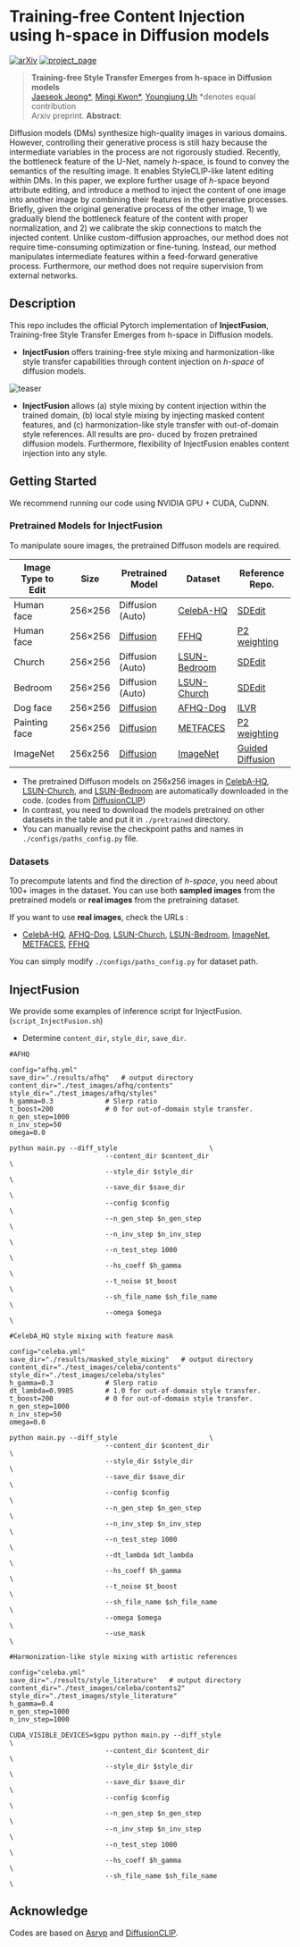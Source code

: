 
# Training-free Content Injection using h-space in Diffusion models

[![arXiv](https://img.shields.io/badge/arXiv-2303.15403-red)](https://arxiv.org/abs/2303.15403) [![project_page](https://img.shields.io/badge/project_page-orange)](https://curryjung.github.io/InjectFusion/)


> **Training-free Style Transfer Emerges from h-space in Diffusion models**<br>
> [Jaeseok Jeong*](https://drive.google.com/file/d/14uHCJLoR1AFydqV_neGjl1H2rjN4HBdv/view), [Mingi Kwon*](https://drive.google.com/file/d/1d1TOCA20KmYnY8RvBvhFwku7QaaWIMZL/view?usp=share_link), [Youngjung Uh](https://vilab.yonsei.ac.kr/member/professor) *denotes equal contribution  <br>
> Arxiv preprint.
>**Abstract**: <br>

Diffusion models (DMs) synthesize high-quality images in various domains.
However, controlling their generative process is still hazy because the intermediate variables in the process are not rigorously studied. 
Recently, the bottleneck feature of the U-Net, namely $h$-space, is found to convey the semantics of the resulting image. It enables StyleCLIP-like latent editing within DMs.
In this paper, we explore further usage of $h$-space beyond attribute editing, and introduce a method to inject the content of one image into another image by combining their features in the generative processes. Briefly, given the original generative process of the other image, 1) we gradually blend the bottleneck feature of the content with proper normalization, and 2) we calibrate the skip connections to match the injected content.
Unlike custom-diffusion approaches, our method does not require time-consuming optimization or fine-tuning. Instead, our method manipulates intermediate features within a feed-forward generative process. Furthermore, our method does not require supervision from external networks. 
 

## Description
This repo includes the official Pytorch implementation of **InjectFusion**, Training-free Style Transfer Emerges from h-space in Diffusion models.

- **InjectFusion** offers training-free style mixing and harmonization-like style transfer capabilities through content injection on *h-space* of diffusion models.

<!-- teaser image here -->
![teaser](./src/teaser.png)
- **InjectFusion** allows (a) style mixing by content injection within the trained domain, (b) local style mixing by injecting
masked content features, and (c) harmonization-like style transfer with out-of-domain style references. All results are pro-
duced by frozen pretrained diffusion models. Furthermore, flexibility of InjectFusion enables content injection into any style.


## Getting Started
We recommend running our code using NVIDIA GPU + CUDA, CuDNN.

### Pretrained Models for InjectFusion
To manipulate soure images, the pretrained Diffuson models are required.


| Image Type to Edit |Size| Pretrained Model | Dataset | Reference Repo. 
|---|---|---|---|---
| Human face |256×256| Diffusion (Auto) | [CelebA-HQ](https://arxiv.org/abs/1710.10196) | [SDEdit](https://github.com/ermongroup/SDEdit)
| Human face |256×256| [Diffusion](https://1drv.ms/u/s!AkQjJhxDm0Fyhqp_4gkYjwVRBe8V_w?e=Et3ITH) | [FFHQ](https://arxiv.org/abs/1812.04948) | [P2 weighting](https://github.com/jychoi118/P2-weighting)
| Church |256×256| Diffusion (Auto) | [LSUN-Bedroom](https://www.yf.io/p/lsun) | [SDEdit](https://github.com/ermongroup/SDEdit) 
| Bedroom |256×256| Diffusion (Auto) | [LSUN-Church](https://www.yf.io/p/lsun) | [SDEdit](https://github.com/ermongroup/SDEdit) 
| Dog face |256×256| [Diffusion](https://1drv.ms/u/s!AkQjJhxDm0Fyhqp_4gkYjwVRBe8V_w?e=Et3ITH) | [AFHQ-Dog](https://arxiv.org/abs/1912.01865) | [ILVR](https://github.com/jychoi118/ilvr_adm)
| Painting face |256×256| [Diffusion](https://1drv.ms/u/s!AkQjJhxDm0Fyhqp_4gkYjwVRBe8V_w?e=Et3ITH) | [METFACES](https://arxiv.org/abs/2006.06676) | [P2 weighting](https://github.com/jychoi118/P2-weighting)
| ImageNet |256x256| [Diffusion](https://openaipublic.blob.core.windows.net/diffusion/jul-2021/256x256_diffusion_uncond.pt) | [ImageNet](https://image-net.org/index.php) | [Guided Diffusion](https://github.com/openai/guided-diffusion)

- The pretrained Diffuson models on 256x256 images in [CelebA-HQ](https://arxiv.org/abs/1710.10196), [LSUN-Church](https://www.yf.io/p/lsun), and [LSUN-Bedroom](https://www.yf.io/p/lsun) are automatically downloaded in the code. (codes from [DiffusionCLIP](https://github.com/gwang-kim/DiffusionCLIP))
- In contrast, you need to download the models pretrained on other datasets in the table and put it in `./pretrained` directory. 
- You can manually revise the checkpoint paths and names in `./configs/paths_config.py` file.



### Datasets 
To precompute latents and find the direction of *h-space*, you need about 100+ images in the dataset. You can use both **sampled images** from the pretrained models or **real images** from the pretraining dataset. 

If you want to use **real images**, check the URLs :
- [CelebA-HQ](https://drive.google.com/drive/folders/0B4qLcYyJmiz0TXY1NG02bzZVRGs?resourcekey=0-arAVTUfW9KRhN-irJchVKQ), [AFHQ-Dog](https://github.com/clovaai/stargan-v2), [LSUN-Church](https://www.yf.io/p/lsun), [LSUN-Bedroom](https://www.yf.io/p/lsun), [ImageNet](https://image-net.org/index.php), [METFACES](https://github.com/NVlabs/metfaces-dataset), [FFHQ](https://github.com/NVlabs/ffhq-dataset)

You can simply modify `./configs/paths_config.py` for dataset path.


## InjectFusion

We provide some examples of inference script for InjectFusion. (`script_InjectFusion.sh`)
- Determine `content_dir`, `style_dir`, `save_dir`.

```
#AFHQ

config="afhq.yml"
save_dir="./results/afhq"   # output directory
content_dir="./test_images/afhq/contents"
style_dir="./test_images/afhq/styles"
h_gamma=0.3             # Slerp ratio
t_boost=200             # 0 for out-of-domain style transfer.
n_gen_step=1000
n_inv_step=50
omega=0.0

python main.py --diff_style                       \
                        --content_dir $content_dir                          \
                        --style_dir $style_dir                              \
                        --save_dir $save_dir                                \
                        --config $config                                    \
                        --n_gen_step $n_gen_step                            \
                        --n_inv_step $n_inv_step                            \
                        --n_test_step 1000                                  \
                        --hs_coeff $h_gamma                                 \
                        --t_noise $t_boost                                  \
                        --sh_file_name $sh_file_name                        \
                        --omega $omega                                      \

```


```
#CelebA_HQ style mixing with feature mask

config="celeba.yml"
save_dir="./results/masked_style_mixing"   # output directory
content_dir="./test_images/celeba/contents"
style_dir="./test_images/celeba/styles"
h_gamma=0.3             # Slerp ratio
dt_lambda=0.9985        # 1.0 for out-of-domain style transfer.
t_boost=200             # 0 for out-of-domain style transfer.
n_gen_step=1000
n_inv_step=50
omega=0.0

python main.py --diff_style                       \
                        --content_dir $content_dir                          \
                        --style_dir $style_dir                              \
                        --save_dir $save_dir                                \
                        --config $config                                    \
                        --n_gen_step $n_gen_step                            \
                        --n_inv_step $n_inv_step                            \
                        --n_test_step 1000                                  \
                        --dt_lambda $dt_lambda                              \
                        --hs_coeff $h_gamma                                 \
                        --t_noise $t_boost                                  \
                        --sh_file_name $sh_file_name                        \
                        --omega $omega                                      \
                        --use_mask                                          \

```


```
#Harmonization-like style mixing with artistic references

config="celeba.yml"   
save_dir="./results/style_literature"   # output directory
content_dir="./test_images/celeba/contents2"
style_dir="./test_images/style_literature"
h_gamma=0.4
n_gen_step=1000
n_inv_step=1000

CUDA_VISIBLE_DEVICES=$gpu python main.py --diff_style                       \
                        --content_dir $content_dir                          \
                        --style_dir $style_dir                              \
                        --save_dir $save_dir                                \
                        --config $config                                    \
                        --n_gen_step $n_gen_step                            \
                        --n_inv_step $n_inv_step                            \
                        --n_test_step 1000                                  \
                        --hs_coeff $h_gamma                                 \
                        --sh_file_name $sh_file_name                        \

```





## Acknowledge
Codes are based on [Asryp](https://github.com/kwonminki/Asyrp_official) and [DiffusionCLIP](https://github.com/gwang-kim/DiffusionCLIP).
